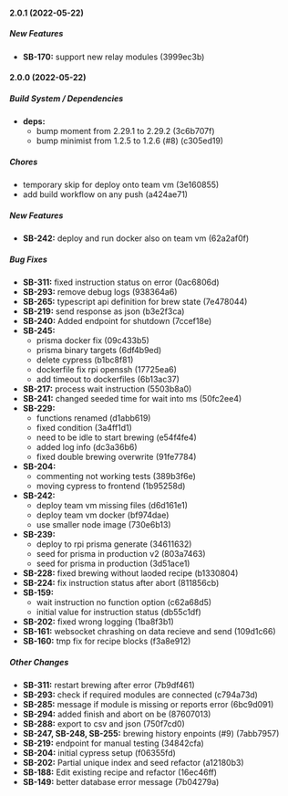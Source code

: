 #### 2.0.1 (2022-05-22)

##### New Features

* **SB-170:**  support new relay modules (3999ec3b)


#### 2.0.0 (2022-05-22)

##### Build System / Dependencies

* **deps:**
  *  bump moment from 2.29.1 to 2.29.2 (3c6b707f)
  *  bump minimist from 1.2.5 to 1.2.6 (#8) (c305ed19)

##### Chores

*  temporary skip for deploy onto team vm (3e160855)
*  add build workflow on any push (a424ae71)

##### New Features

* **SB-242:**  deploy and run docker also on team vm (62a2af0f)

##### Bug Fixes

* **SB-311:**  fixed instruction status on error (0ac6806d)
* **SB-293:**  remove debug logs (938364a6)
* **SB-265:**  typescript api definition for brew state (7e478044)
* **SB-219:**  send response as json (b3e2f3ca)
* **SB-240:**  Added endpoint for shutdown (7ccef18e)
* **SB-245:**
  *  prisma docker fix (09c433b5)
  *  prisma binary targets (6df4b9ed)
  *  delete cypress (b1bc8f81)
  *  dockerfile fix rpi openssh (17725ea6)
  *  add timeout to dockerfiles (6b13ac37)
* **SB-217:**  process wait instruction (5503b8a0)
* **SB-241:**  changed seeded time for wait into ms (50fc2ee4)
* **SB-229:**
  *  functions renamed (d1abb619)
  *  fixed condition (3a4ff1d1)
  *  need to be idle to start brewing (e54f4fe4)
  *  added log info (dc3a36b6)
  *  fixed double brewing overwrite (91fe7784)
* **SB-204:**
  *  commenting not working tests (389b3f6e)
  *  moving cypress to frontend (1b95258d)
* **SB-242:**
  *  deploy team vm missing files (d6d161e1)
  *  deploy team vm docker (bf974dae)
  *  use smaller node image (730e6b13)
* **SB-239:**
  *  deploy to rpi prisma generate (34611632)
  *  seed for prisma in production v2 (803a7463)
  *  seed for prisma in production (3d51ace1)
* **SB-228:**  fixed brewing without laoded recipe (b1330804)
* **SB-224:**  fix instruction status after abort (811856cb)
* **SB-159:**
  *  wait instruction no function option (c62a68d5)
  *  initial value for instruction status (db55c1df)
* **SB-202:**  fixed wrong logging (1ba8f3b1)
* **SB-161:**  websocket chrashing on data recieve and send (109d1c66)
* **SB-160:**  tmp fix for recipe blocks (f3a8e912)

##### Other Changes

* **SB-311:**  restart brewing after error (7b9df461)
* **SB-293:**  check if required modules are connected (c794a73d)
* **SB-285:**  message if module is missing or reports error (6bc9d091)
* **SB-294:**  added finish and abort on be (87607013)
* **SB-288:**  export to csv and json (750f7cd0)
* **SB-247, SB-248, SB-255:**  brewing history enpoints (#9) (7abb7957)
* **SB-219:**  endpoint for manual testing (34842cfa)
* **SB-204:**  initial cypress setup (f06355fd)
* **SB-202:**  Partial unique index and seed refactor (a12180b3)
* **SB-188:**  Edit existing recipe and refactor (16ec46ff)
* **SB-149:**  better database error message (7b04279a)

